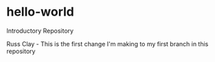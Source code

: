 # hello-world
Introductory Repository

Russ Clay - This is the first change I'm making to my first branch in this repository

